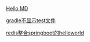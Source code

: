 [Hello MD](https://github.com/blackdogss/HelloWorld/blob/master/MD/hello.md)


[gradle不显示test文件](https://github.com/blackdogss/HelloWorld/blob/master/MD/showtest.md)

[redis整合springboot的helloworld](https://github.com/blackdogss/HelloWorld/blob/master/MD/redis整合springboot的helloworld.md)
